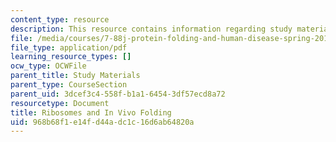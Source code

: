 ```yaml
---
content_type: resource
description: This resource contains information regarding study materials.
file: /media/courses/7-88j-protein-folding-and-human-disease-spring-2015/968b68f1e14fd44adc1c16d6ab64820a_MIT7_88JS15_Ribosomes.pdf
file_type: application/pdf
learning_resource_types: []
ocw_type: OCWFile
parent_title: Study Materials
parent_type: CourseSection
parent_uid: 3dcef3c4-558f-b1a1-6454-3df57ecd8a72
resourcetype: Document
title: Ribosomes and In Vivo Folding
uid: 968b68f1-e14f-d44a-dc1c-16d6ab64820a
---
```

